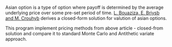 Asian option is a type of option where payoff is determined by the average underlying price over some pre-set period of time.
<a href="http://www.sciencedirect.com/science/article/pii/037842669400031X">L. Bouaziza, E. Briysb and M. Crouhyb</a> derives a closed-form solution for valution of asian options. 

This program implement pricing methods from above article - closed-from solution and compare it to standard Monte Carlo and Antithetic variate approach.
